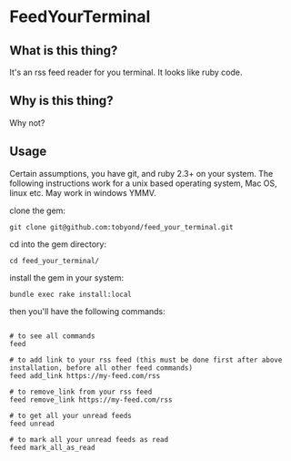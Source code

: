 # FeedYourTerminal

## What is this thing?

It's an rss feed reader for you terminal. It looks like ruby code.

## Why is this thing?

Why not?

## Usage

Certain assumptions, you have git, and ruby 2.3+ on your system.
The following instructions work for a unix based operating system, Mac OS, linux etc. May work in windows YMMV.


clone the gem:

```
git clone git@github.com:tobyond/feed_your_terminal.git
```

cd into the gem directory:

```
cd feed_your_terminal/
```

install the gem in your system:

```
bundle exec rake install:local

```

then you'll have the following commands:

```

# to see all commands
feed

# to add link to your rss feed (this must be done first after above installation, before all other feed commands)
feed add_link https://my-feed.com/rss

# to remove_link from your rss feed
feed remove_link https://my-feed.com/rss

# to get all your unread feeds
feed unread

# to mark all your unread feeds as read
feed mark_all_as_read
```
